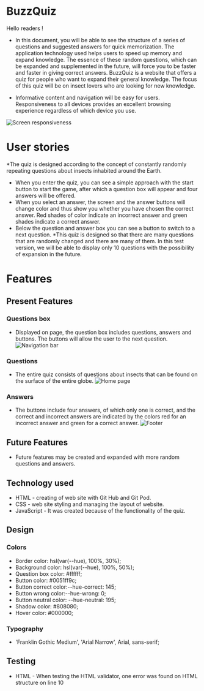 # BuzzQuiz

Hello readers !

* In this document, you will be able to see the structure of a series of questions and suggested answers for quick memorization. The application technology used helps users to speed up memory and expand knowledge. The essence of these random questions, which can be expanded and supplemented in the future, will force you to be faster and faster in giving correct answers. BuzzQuiz is a website that offers a quiz for people who want to expand their general knowledge. The focus of this quiz will be on insect lovers who are looking for new knowledge.

* Informative content and navigation will be easy for users.
Responsiveness to all devices provides an excellent browsing experience regardless of which device you use.


![Screen responsiveness](./assets/------)

# User stories

*The quiz is designed according to the concept of constantly randomly repeating questions about insects inhabited around the Earth.
* When you enter the quiz, you can see a simple approach with the start button to start the game, after which a question box will appear and four answers will be offered.
* When you select an answer, the screen and the answer buttons will change color and thus show you whether you have chosen the correct answer. Red shades of color indicate an incorrect answer and green shades indicate a correct answer.
* Below the question and answer box you can see a button to switch to a next question.
*This quiz is designed so that there are many questions that are randomly changed and there are many of them. In this test version, we will be able to display only 10 questions with the possibility of expansion in the future.

# Features
## Present Features
### Questions box
* Displayed on page, the question box includes questions, answers and buttons.
The buttons will allow the user to the next question.
![Navigation bar](./assets/----------)

### Questions
* The entire quiz consists of questions about insects that can be found on the surface of the entire globe.
![Home page](./assets/-------------)

### Answers
* The buttons include four answers, of which only one is correct, and the correct and incorrect answers are indicated by the colors red for an incorrect answer and green for a correct answer.
![Footer](./assets/media/Footer.png)

## Future Features
* Future features may be created and expanded with more random questions and answers.

## Technology used
* HTML - creating of web site with Git Hub and Git Pod.
* CSS - web site styling and managing the layout of website.
* JavaScript - It was created because of the functionality of the quiz.

## Design
### Colors
* Border color: hsl(var(--hue), 100%, 30%);
* Background color: hsl(var(--hue), 100%, 50%);
* Question box color: #ffffff; 
* Button color: #0051ff9c;
* Button correct color:--hue-correct: 145;
* Button wrong color:--hue-wrong: 0;
* Button neutral color: --hue-neutral: 195;
* Shadow color: #808080;
* Hover color: #000000;

### Typography
* 'Franklin Gothic Medium', 'Arial Narrow', Arial, sans-serif;

## Testing
* HTML - When testing the HTML validator, one error was found on HTML structure on line 10 <script> was wrongly linked, I made the correction by linking the script document correctly. Testing was done through the official W3C validator.
* CSS - No errors were found when passing through the official Jigsaw validator.
* JavaScript - No errors were found when passing through the official Jshint validator.

### Validator Testing
* HTML [W3C validator](https://validator.w3.org/)
* CSS [(Jigsaw) validator ](https://jigsaw.w3.org/css-validator/)
* JavaScript [(Jshint) validator ](https://jshint.com/)

### Layout and Design Testing
* Ensured content was well structured and aligned.
* Reviewed the layout and design of the website.
* Tested website responsiveness by resizing the browser window or using developer tools to simulate different device sizes.

### Functionality
* Checked that all interactive elements are functional.
* Tested all user inputs and ensured they deliver expected results.
* Checked for error messages or unexpected behavior.

### Reporting issues
* The layout of the quiz page recommends viewing the website in bright mode.

### Bugs: 
* The same error appeared --------------------
#### Fixed: 
* I solved the error by -------------------
#### Unfixed: 
* None

## Deployment
* Live link: 
[BuzzQuiz](https://rock3879.github.io/BuzzQuiz/)

## Fork a GitHub Repository
* To fork a repo, log in to your account and then go to the repository. In the top-right corner of the window, there is a "Fork" button with a number to the right of it, which represents the number of times the repository has been forked. Go ahead and click that button.
* A message will briefly appear letting you know that the forking process has started. It only takes a few seconds to fork the repo.
* You're now safe to make any changes to the code in your forked repository that you like. To do so, just clone the forked repository to your local machine and get busy!

## Credits
     
### Content
* Social media icons in the footer were from [Font Awesome](https://fontawesome.com/)
* The Favicon was taken from [Favicon.io](https://favicon.io/)

Enjoy browsing the website!
